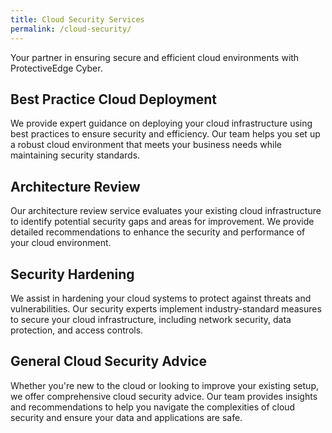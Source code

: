 ```yaml
---
title: Cloud Security Services
permalink: /cloud-security/
---
```

Your partner in ensuring secure and efficient cloud environments with ProtectiveEdge Cyber.

## Best Practice Cloud Deployment
We provide expert guidance on deploying your cloud infrastructure using best practices to ensure security and efficiency. Our team helps you set up a robust cloud environment that meets your business needs while maintaining security standards.

## Architecture Review
Our architecture review service evaluates your existing cloud infrastructure to identify potential security gaps and areas for improvement. We provide detailed recommendations to enhance the security and performance of your cloud environment.

## Security Hardening
We assist in hardening your cloud systems to protect against threats and vulnerabilities. Our security experts implement industry-standard measures to secure your cloud infrastructure, including network security, data protection, and access controls.

## General Cloud Security Advice
Whether you're new to the cloud or looking to improve your existing setup, we offer comprehensive cloud security advice. Our team provides insights and recommendations to help you navigate the complexities of cloud security and ensure your data and applications are safe.
